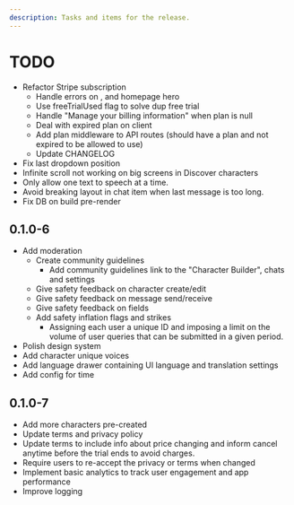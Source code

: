```yaml
---
description: Tasks and items for the release.
---
```


# TODO

- Refactor Stripe subscription
  - Handle errors on <StripeCreateSessionForm>, <Pricing> and homepage hero
  - Use freeTrialUsed flag to solve dup free trial
  - Handle "Manage your billing information" when plan is null
  - Deal with expired plan on client
  - Add plan middleware to API routes (should have a plan and not expired to be allowed to use)
  - Update CHANGELOG
- Fix last dropdown position
- Infinite scroll not working on big screens in Discover characters
- Only allow one text to speech at a time.
- Avoid breaking layout in chat item when last message is too long.
- Fix DB on build pre-render

## 0.1.0-6

- Add moderation
  - Create community guidelines
    - Add community guidelines link to the "Character Builder", chats and settings
  - Give safety feedback on character create/edit
  - Give safety feedback on message send/receive
  - Give safety feedback on fields
  - Add safety inflation flags and strikes
    - Assigning each user a unique ID and imposing a limit on the volume of user queries that can be submitted in a given period.
- Polish design system
- Add character unique voices
- Add language drawer containing UI language and translation settings
- Add config for time

## 0.1.0-7

- Add more characters pre-created
- Update terms and privacy policy
- Update terms to include info about price changing and inform cancel anytime before the trial ends to avoid charges.
- Require users to re-accept the privacy or terms when changed
- Implement basic analytics to track user engagement and app performance
- Improve logging
